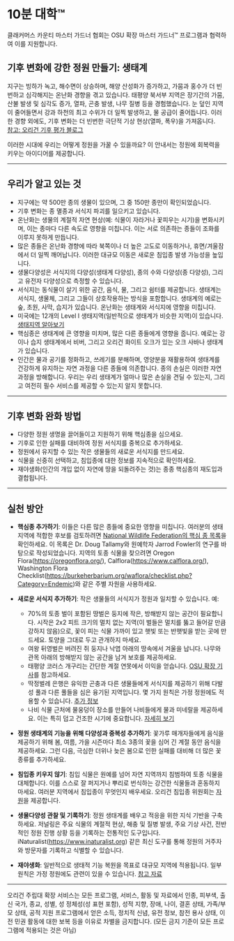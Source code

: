 # 10분 대학™  
클래커머스 카운티 마스터 가드너 협회는 OSU 확장 마스터 가드너™ 프로그램과 협력하여 이를 지원합니다.  

## 기후 변화에 강한 정원 만들기: 생태계  
지구는 빙하가 녹고, 해수면이 상승하며, 해양 산성화가 증가하고, 가뭄과 홍수가 더 빈번하고 심각해지는 온난화 경향을 겪고 있습니다. 태평양 북서부 지역은 장기간의 가뭄, 산불 발생 및 심각도 증가, 열파, 곤충 발생, 나무 질병 등을 경험했습니다. 눈 덮인 지역이 줄어들면서 강과 하천의 최고 수위가 더 일찍 발생하고, 물 공급이 줄어듭니다. 이러한 경향 외에도, 기후 변화는 더 빈번한 극단적 기상 현상(열파, 폭우)을 가져옵니다.  
[참고: 오리건 기후 평가 블로그](https://blogs.oregonstate.edu/occri/oregon-climate-assessments/)  

이러한 시대에 우리는 어떻게 정원을 가꿀 수 있을까요? 이 안내서는 정원에 회복력을 키우는 아이디어를 제공합니다.  

---

## 우리가 알고 있는 것  
- 지구에는 약 500만 종의 생물이 있으며, 그 중 150만 종만이 확인되었습니다.  
- 기후 변화는 종 멸종과 서식지 파괴를 일으키고 있습니다.  
- 온난화는 생물의 계절적 자연 현상(예: 식물이 자라거나 꽃피우는 시기)을 변화시키며, 이는 종마다 다른 속도로 영향을 미칩니다. 이는 서로 의존하는 종들이 조화를 이루지 못하게 만듭니다.  
- 많은 종들은 온난화 경향에 따라 북쪽이나 더 높은 고도로 이동하거나, 휴면/겨울잠에서 더 일찍 깨어납니다. 이러한 대규모 이동은 새로운 침입종 발생 가능성을 높입니다.  
- 생물다양성은 서식지의 다양성(생태계 다양성), 종의 수와 다양성(종 다양성), 그리고 유전자 다양성으로 측정할 수 있습니다.  
- 서식지는 동식물이 살기 위한 공간, 음식, 물, 그리고 쉼터를 제공합니다. 생태계는 서식지, 생물체, 그리고 그들이 상호작용하는 방식을 포함합니다. 생태계의 예로는 숲, 초원, 사막, 습지가 있습니다. 온난화는 생태계와 서식지에 영향을 미칩니다.  
- 미국에는 12개의 Level I 생태지역(일반적으로 생태계가 비슷한 지역)이 있습니다. [생태지역 알아보기](https://www.epa.gov/eco-research/ecoregions)  
- 핵심종은 생태계에 큰 영향을 미치며, 많은 다른 종들에게 영향을 줍니다. 예로는 강이나 습지 생태계에서 비버, 그리고 오리건 화이트 오크가 있는 오크 사바나 생태계가 있습니다.  
- 인간은 물과 공기를 정화하고, 쓰레기를 분해하며, 영양분을 재활용하여 생태계를 건강하게 유지하는 자연 과정을 다른 종들에 의존합니다. 종의 손실은 이러한 자연 과정을 방해합니다. 우리는 우리 생태계가 얼마나 많은 손실을 견딜 수 있는지, 그리고 여전히 필수 서비스를 제공할 수 있는지 알지 못합니다.  

---

## 기후 변화 완화 방법  
- 다양한 정원 생명을 끌어들이고 지원하기 위해 핵심종을 심으세요.  
- 기후로 인한 실패를 대비하여 정원 서식지를 중복으로 추가하세요.  
- 정원에서 유지할 수 있는 작은 생물들의 새로운 서식지를 만드세요.  
- 식물을 신중히 선택하고, 침입종에 대한 정보를 지속적으로 확인하세요.  
- 재야생화(인간의 개입 없이 자연에 땅을 되돌려주는 것)는 종종 핵심종의 재도입과 결합됩니다.  

---

## 실천 방안  
- **핵심종 추가하기**: 이들은 다른 많은 종들에 중요한 영향을 미칩니다. 여러분의 생태지역에 적합한 후보를 검토하려면 [National Wildlife Federation의 핵심 종 목록](https://www.nwf.org/Garden-for-Wildlife/About/Native-Plants/keystone-plants-by-ecoregion)을 확인하세요. 이 목록은 Dr. Doug Tallamy와 원예학자 Jarrod Fowler의 연구를 바탕으로 작성되었습니다. 지역의 토종 식물을 찾으려면 Oregon Flora(https://oregonflora.org/), Calflora(https://www.calflora.org/), Washington Flora Checklist(https://burkeherbarium.org/waflora/checklist.php?Category=Endemic)와 같은 주별 자원을 사용하세요.  

- **새로운 서식지 추가하기**: 작은 생물들의 서식지가 정원과 일치할 수 있습니다. 예:  
  - 70%의 토종 벌이 포함된 땅벌은 둥지에 작은, 방해받지 않는 공간이 필요합니다. 시작은 2x2 피트 크기의 멀치 없는 지역(이 벌들은 멀치를 뚫고 들어갈 만큼 강하지 않음)으로, 꽃이 피는 식물 가까이 있고 햇빛 또는 반햇빛을 받는 곳에 만드세요. 토양을 그대로 두고 관개하지 마세요.  
  - 여왕 뒤영벌은 버려진 쥐 둥지나 낙엽 아래의 땅속에서 겨울을 납니다. 나무와 관목 아래의 방해받지 않는 공간을 남겨 보호를 제공하세요.  
  - 태평양 코러스 개구리는 간단한 계절 연못에서 이익을 얻습니다. [OSU 확장 기사](https://extension.oregonstate.edu/news/how-build-simple-pond-native-frogs)를 참고하세요.  
  - 딱정벌레 은행은 유익한 곤충과 다른 생물들에게 서식지를 제공하기 위해 다발성 풀과 다른 풀들을 심은 융기된 지역입니다. 몇 가지 원칙은 가정 정원에도 적용할 수 있습니다. [추가 정보](http://oregonipm.ippc.orst.edu/Agroecology/NEW_BEETLE_BANK_1.pdf)  
  - 나비 식물 근처에 물웅덩이 장소를 만들어 나비들에게 물과 미네랄을 제공하세요. 이는 특히 덥고 건조한 시기에 중요합니다. [자세히 보기](https://www.nwf.org/-/media/Documents/PDFs/Garden-for-Wildlife/Tip-Sheets/Water-Butterfly-Gardens)  

- **정원 생태계의 기능을 위해 다양성과 중복성 추가하기**: 꽃가루 매개자들에게 음식을 제공하기 위해 봄, 여름, 가을 시즌마다 최소 3종의 꽃을 심어 긴 계절 동안 음식을 제공하세요. 그런 다음, 극심한 더위나 늦은 봄으로 인한 실패를 대비해 더 많은 꽃 종류를 추가하세요.  

- **침입종 키우지 않기**: 침입 식물은 원예를 넘어 자연 지역까지 침범하여 토종 식물을 대체합니다. 이를 스스로 잘 퍼지거나 뿌리로 번식하는 강건한 식물들과 혼동하지 마세요. 여러분 지역에서 침입종이 무엇인지 배우세요. 오리건 침입종 위원회는 [자원](https://www.oregoninvasivespeciescouncil.org/infohub)을 제공합니다.  

- **생물다양성 관찰 및 기록하기**: 정원 생태계를 배우고 적응을 위한 지식 기반을 구축하세요. 저널링은 주요 식물의 계절적 현상, 해충 및 질병 발생, 주요 기상 사건, 전반적인 정원 진행 상황 등을 기록하는 전통적인 도구입니다.  
iNaturalist(https://www.inaturalist.org) 같은 최신 도구를 통해 정원의 거주자와 방문자를 기록하고 식별할 수 있습니다.  

- **재야생화**: 일반적으로 생태적 기능 복원을 목표로 대규모 지역에 적용됩니다. 일부 원칙은 가정 정원에도 관련이 있을 수 있습니다. [참고 자료](https://www.iucn.org/resources/issues-brief/benefits-and-risks-rewilding)  

---

오리건 주립대 확장 서비스는 모든 프로그램, 서비스, 활동 및 자료에서 인종, 피부색, 출신 국가, 종교, 성별, 성 정체성(성 표현 포함), 성적 지향, 장애, 나이, 결혼 상태, 가족/부모 상태, 공적 지원 프로그램에서 얻은 소득, 정치적 신념, 유전 정보, 참전 용사 상태, 이전 민권 활동에 대한 보복 등을 이유로 차별을 금지합니다. (모든 금지 기준이 모든 프로그램에 적용되는 것은 아님)